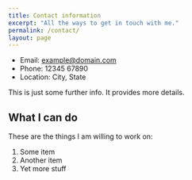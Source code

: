 ```yaml
---
title: Contact information
excerpt: "All the ways to get in touch with me."
permalink: /contact/
layout: page
---
```

- Email: <example@domain.com>
- Phone: 12345 67890
- Location: City, State

This is just some further info. It provides more details.

## What I can do

These are the things I am willing to work on:

1. Some item
2. Another item
3. Yet more stuff
